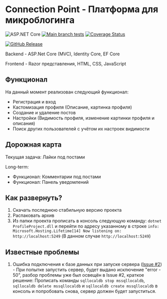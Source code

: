 # Connection Point - Платформа для микроблогинга
![ASP.NET Core](https://img.shields.io/badge/-ASP.NET_Core-512BD4?logo=dotnet) 
[![Main branch tests](https://github.com/Shporgalka-Nope/SimpleSocialMedia/actions/workflows/dotnet-test.yml/badge.svg)](https://github.com/Shporgalka-Nope/SimpleSocialMedia/actions/workflows/dotnet-test.yml)
[![Coverage Status](https://coveralls.io/repos/github/Shporgalka-Nope/SimpleSocialMedia/badge.svg)](https://coveralls.io/github/Shporgalka-Nope/SimpleSocialMedia)

[![GitHub Release](https://img.shields.io/github/v/release/Shporgalka-Nope/SimpleSocialMedia?sort=date&display_name=release&style=flat&label=Download%20latest%20release)](https://github.com/Shporgalka-Nope/SimpleSocialMedia/releases/download/Release/Release.build.zip)

Backend - ASP.Net Core (MVC), Identity Core, EF Core

Frontend - Razor представления, HTML, CSS, JavaScript

## Функционал
На данный момент реализован следующий функционал:
  - Регистрация и вход
  - Кастомизация профиля (Описание, картинка профиля)
  - Создание и удаление постов
  - Настройки (Видимость профиля, изменение картинки профиля и описания)
  - Поиск других пользователей с учётом их настроек видимости

## Дорожная карта
Текущая задача: Лайки под постами

Long-term:
  - Функционал: Комментарии под постами
  - Функционал: Панель уведомлений

## Как развернуть?
  1. Скачать последнюю стабильную версию проекта
  2. Распаковать архив
  3. Из папки проекта прописать в консоль следующую команду: ```dotnet ProfileProject.dll``` и перейти по адресу указанному в строке ```info: Microsoft.Hosting.Lifetime[14]
      Now listening on: http://localhost:5249``` (В данном случае ```http://localhost:5249```)

## Известные проблемы
  1. Ошибка подключения к базе данных при запуске сервера ([Issue #2](https://github.com/Shporgalka-Nope/SimpleSocialMedia/issues/2)) - При попытке запустить сервер, будет выдано исключение "error - 50", разбор проблемы уже был освещён в Issue #2, краткое решение:
     Прописать команды `sqllocaldb stop mssqllocaldb`, `sqllocaldb delete mssqllocaldb` и `sqllocaldb create mssqllocaldb` в консоль и попробовать снова, сервер должен будет запуститься.
